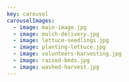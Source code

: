 ```yaml
---
key: carousel
carouselImages:
  - image: main-image.jpg
  - image: mulch-delivery.jpg
  - image: lettuce-seedlings.jpg
  - image: planting-lettuce.jpg
  - image: volunteers-harvesting.jpg
  - image: raised-beds.jpg
  - image: washed-harvest.jpg
---
```

